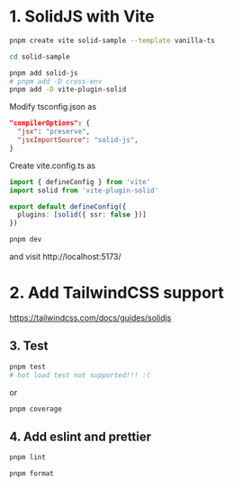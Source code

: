 # 1. SolidJS with Vite

```bash
pnpm create vite solid-sample --template vanilla-ts
```

```bash
cd solid-sample
```

```bash
pnpm add solid-js
# pnpm add -D cross-env
pnpm add -D vite-plugin-solid
```

Modify tsconfig.json as
```json
"compilerOptions": {
  "jsx": "preserve",
  "jsxImportSource": "solid-js",
}
```

Create vite.config.ts as
```ts
import { defineConfig } from 'vite'
import solid from 'vite-plugin-solid'

export default defineConfig({
  plugins: [solid({ ssr: false })]
})
```

```bash
pnpm dev
```

and visit  http://localhost:5173/


# 2. Add TailwindCSS support
https://tailwindcss.com/docs/guides/solidjs

## 3. Test

```bash
pnpm test
# hot load test not supported!!! :(
```

or 
```bash
pnpm coverage
```

## 4. Add eslint and prettier

```bash
pnpm lint
```

```bash
pnpm format
```
